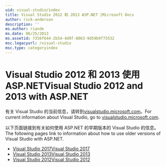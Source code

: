 ```yaml
---
uid: visual-studio/index
title: Visual Studio 2012 和 2013 ASP.NET |Microsoft Docs
author: rick-anderson
description: ''
ms.author: riande
ms.date: 06/25/2013
ms.assetid: 7356f644-2b54-4d9f-8863-9d59b9f75532
msc.legacyurl: /visual-studio
msc.type: categoryindex
---
```

# <a name="visual-studio-2012-and-2013-with-aspnet"></a><span data-ttu-id="896ce-102">Visual Studio 2012 和 2013 使用 ASP.NET</span><span class="sxs-lookup"><span data-stu-id="896ce-102">Visual Studio 2012 and 2013 with ASP.NET</span></span>

<span data-ttu-id="896ce-103">有关 Visual Studio 的当前信息，请转到[visualstudio.microsoft.com](https://visualstudio.microsoft.com)。</span><span class="sxs-lookup"><span data-stu-id="896ce-103">For current information about Visual Studio, go to [visualstudio.microsoft.com](https://visualstudio.microsoft.com).</span></span>

<span data-ttu-id="896ce-104">以下页面链接到有关如何使用 ASP.NET 的早期版本的 Visual Studio 的信息。</span><span class="sxs-lookup"><span data-stu-id="896ce-104">The following pages link to information about how to use older versions of Visual Studio with ASP.NET.</span></span>

- [<span data-ttu-id="896ce-105">Visual Studio 2017</span><span class="sxs-lookup"><span data-stu-id="896ce-105">Visual Studio 2017</span></span>](overview/2017/index.md)
- [<span data-ttu-id="896ce-106">Visual Studio 2013</span><span class="sxs-lookup"><span data-stu-id="896ce-106">Visual Studio 2013</span></span>](overview/2013/index.md)
- [<span data-ttu-id="896ce-107">Visual Studio 2012</span><span class="sxs-lookup"><span data-stu-id="896ce-107">Visual Studio 2012</span></span>](overview/2012/index.md)
